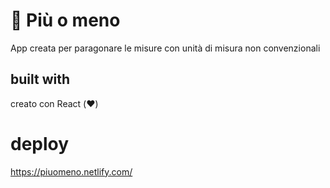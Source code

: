 # 🐘 Più o meno

App creata per paragonare le misure con unità di misura non convenzionali

## built with

creato con React (❤️)

# deploy

https://piuomeno.netlify.com/
